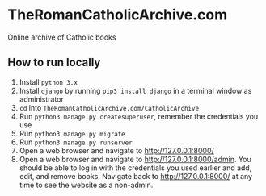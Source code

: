 # TheRomanCatholicArchive.com
Online archive of Catholic books

## How to run locally

1. Install `python 3.x`
2. Install `django` by running `pip3 install django` in a terminal window as administrator
3. `cd` into `TheRomanCatholicArchive.com/CatholicArchive`
3. Run `python3 manage.py createsuperuser`, remember the credentials you use
4. Run `python3 manage.py migrate`
5. Run `python3 manage.py runserver`
6. Open a web browser and navigate to http://127.0.0.1:8000/
7. Open a web browser and navigate to http://127.0.0.1:8000/admin. You should be able to log in with the credentials you used earlier and add, edit, and remove books. Navigate back to http://127.0.0.1:8000/ at any time to see the website as a non-admin.
